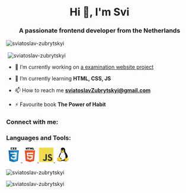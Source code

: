 <h1 align="center">Hi 👋, I'm Svi</h1>
<h3 align="center">A passionate frontend developer from the Netherlands</h3>

<p align="left" display="inline-block"> <img src="https://komarev.com/ghpvc/?username=sviatoslav-zubrytskyi&label=Profile%20views&color=0e75b6&style=flat" alt="sviatoslav-zubrytskyi" /> </p>

<p>&nbsp;<img align="center" src="https://github-readme-stats.vercel.app/api?username=sviatoslav-zubrytskyi&show_icons=true&locale=en" alt="sviatoslav-zubrytskyi" /></p>


- 🔭 I’m currently working on [a examination website project](https://github.com/Sviatoslav-Zubrytskyi/examination-website)

- 🌱 I’m currently learning **HTML, CSS, JS**

- 📫 How to reach me **sviatoslavZubrytskyi@gmail.com**

- ⚡ Favourite book **The Power of Habit**

<h3 align="left">Connect with me:</h3>
<p align="left">
</p>

<h3 align="left">Languages and Tools:</h3>
<p align="left"> <a href="https://www.w3schools.com/css/" target="_blank" rel="noreferrer"> <img src="https://raw.githubusercontent.com/devicons/devicon/master/icons/css3/css3-original-wordmark.svg" alt="css3" width="40" height="40"/> </a> <a href="https://www.w3.org/html/" target="_blank" rel="noreferrer"> <img src="https://raw.githubusercontent.com/devicons/devicon/master/icons/html5/html5-original-wordmark.svg" alt="html5" width="40" height="40"/> </a> <a href="https://developer.mozilla.org/en-US/docs/Web/JavaScript" target="_blank" rel="noreferrer"> <img src="https://raw.githubusercontent.com/devicons/devicon/master/icons/javascript/javascript-original.svg" alt="javascript" width="40" height="40"/> </a> <a href="https://www.linux.org/" target="_blank" rel="noreferrer"> <img src="https://raw.githubusercontent.com/devicons/devicon/master/icons/linux/linux-original.svg" alt="linux" width="40" height="40"/> </a> </p>


<p><img align="center" src="https://github-readme-streak-stats.herokuapp.com/?user=sviatoslav-zubrytskyi&" alt="sviatoslav-zubrytskyi" /></p>

<p><img align="left" src="https://github-readme-stats.vercel.app/api/top-langs?username=sviatoslav-zubrytskyi&show_icons=true&locale=en&layout=compact" alt="sviatoslav-zubrytskyi" /></p>



